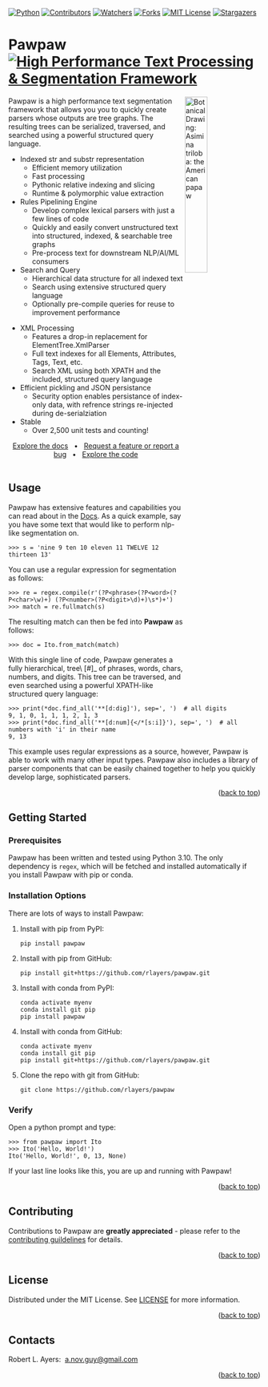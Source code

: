 <!-- Back to top link -->
<a name="readme-top"></a>

<!-- PROJECT SHIELDS -->
[![Python][Python-shield]][Python-url]
[![Contributors][contributors-shield]][contributors-url]
[![Watchers][watchers-shield]][watchers-url]
[![Forks][forks-shield]][forks-url]
[![MIT License][license-shield]][license-url]
[![Stargazers][stars-social]][stars-url]
<br />

<!-- ![Pawpaw](svg/title.svg) -->

<!-- 533E30  D2AC70  E4D1AE  517D3D  90C246 -->

<!-- <span>
  <h1 align="top">
  Pawpaw
  <img align="bottom" src="https://readme-typing-svg.demolab.com?font=Fira+Code&weight=800&duration=2000&pause=3000&color=533E30&vCenter=true&width=375&height=25&lines=High+Performance+Text+Segmentation">
  </h1>
</span> -->


# Pawpaw  [![High Performance Text Processing & Segmentation Framework][byline-img]][repo]

<img align="right" width="30%" height="30%" alt="Botanical Drawing: Asimina triloba: the American papaw" src="https://raw.githubusercontent.com/rlayers/pawpaw/master/images/pawpaw.png"> 

Pawpaw is a high performance text segmentation framework that allows you you to quickly create parsers whose outputs are tree graphs.  The resulting trees can be serialized, traversed, and searched using a powerful structured query language.

- Indexed str and substr representation
  - Efficient memory utilization
  - Fast processing
  - Pythonic relative indexing and slicing
  - Runtime & polymorphic value extraction
- Rules Pipelining Engine
  - Develop complex lexical parsers with just a few lines of code
  - Quickly and easily convert unstructured text into structured, indexed, & searchable tree graphs
  - Pre-process text for downstream NLP/AI/ML consumers
- Search and Query
  - Hierarchical data structure for all indexed text
  - Search using extensive structured query language
  - Optionally pre-compile queries for reuse to improvement performance
<!--
  - Pawpaw's query engine, **radicle**, allows you to rapidly find and extract data using plumule expressions - a query language similar to XPath.
  - XQuery (supported by XPath) is a query language for XML to extract data, similar to the role of SQL for databases, or SPARQL for the Semantic Web.
  -->
- XML Processing
  - Features a drop-in replacement for ElementTree.XmlParser
  - Full text indexes for all Elements, Attributes, Tags, Text, etc. 
  - Search XML using both XPATH and the included, structured query language
- Efficient pickling and JSON persistance
  - Security option enables persistance of index-only data, with refrence strings re-injected during de-serialziation 
- Stable
  - Over 2,500 unit tests and counting!

<div align="center">
  <a href="https://github.com/rlayers/pawpaw/tree/master/docs">Explore the docs</a>
  &nbsp;&nbsp;•&nbsp;&nbsp;
  <a href="https://github.com/rlayers/pawpaw/issues">Request a feature or report a bug</a>
  &nbsp;&nbsp;•&nbsp;&nbsp;
  <a href="https://github.com/rlayers/pawpaw/tree/master/pawpaw">Explore the code</a>
</div>
<br />

<!-- USAGE EXAMPLES -->
## Usage

Pawpaw has extensive features and capabilities you can read about in the [Docs](/Docs).  As a quick example, say you have some text that would like to perform nlp-like segmentation on. 

 ```
 >>> s = 'nine 9 ten 10 eleven 11 TWELVE 12 thirteen 13'
 ```

You can use a regular expression for segmentation as follows:

 ```
 >>> re = regex.compile(r'(?P<phrase>(?P<word>(?P<char>\w)+) (?P<number>(?P<digit>\d)+)\s*)+')
>>> match = re.fullmatch(s)
 ```
 
The resulting match can then be fed into **Pawpaw** as follows:

 ```
 >>> doc = Ito.from_match(match)
 ```

With this single line of code, Pawpaw generates a fully hierarchical, tree\ [#]_ of phrases, words, chars, numbers, and digits.  This tree can be traversed, and even searched using a powerful XPATH-like structured query language:

 ```
 >>> print(*doc.find_all('**[d:dig]'), sep=', ')  # all digits
9, 1, 0, 1, 1, 1, 2, 1, 3
 >>> print(*doc.find_all('**[d:num]{</*[s:i]}'), sep=', ')  # all numbers with 'i' in their name
9, 13
 ```

This example uses regular expressions as a source, however, Pawpaw is able to work with many other input types.  Pawpaw also includes a library of parser components that can be easily chained together to help you quickly develop large, sophisticated parsers.

<p align="right">(<a href="#readme-top">back to top</a>)</p>

<!-- GETTING STARTED -->
## Getting Started

### Prerequisites

Pawpaw has been written and tested using Python 3.10.  The only dependency is
``regex``, which will be fetched and installed automatically if you install Pawpaw
with pip or conda.

### Installation Options

There are lots of ways to install Pawpaw:

1. Install with pip from PyPI:  
   ```
   pip install pawpaw
   ```
   
2. Install with pip from GitHub:
   ```
   pip install git+https://github.com/rlayers/pawpaw.git
   ```

3. Install with conda from PyPI:
   ```
   conda activate myenv
   conda install git pip
   pip install pawpaw
   ```

4. Install with conda from GitHub:
   ```
   conda activate myenv
   conda install git pip
   pip install git+https://github.com/rlayers/pawpaw.git
   ```

5. Clone the repo with git from GitHub:
   ```
   git clone https://github.com/rlayers/pawpaw
   ```
   
### Verify

Open a python prompt and type:

  ```
  >>> from pawpaw import Ito
  >>> Ito('Hello, World!')
  Ito('Hello, World!', 0, 13, None)
  ```
  
If your last line looks like this, you are up and running with Pawpaw!

<p align="right">(<a href="#readme-top">back to top</a>)</p>


<!-- ROADMAP -->
<!--
## Roadmap

- [ ] Feature 1
- [ ] Feature 2
- [ ] Feature 3
    - [ ] Nested Feature

See the [open issues](issues) for a full list of proposed features (and known issues).

<p align="right">(<a href="#readme-top">back to top</a>)</p>
-->


<!-- CONTRIBUTING -->
## Contributing

Contributions to Pawpaw are **greatly appreciated** - please refer to the [contributing guildelines](/contributing.md) for details.

<p align="right">(<a href="#readme-top">back to top</a>)</p>


<!-- LICENSE -->
## License

Distributed under the MIT License. See [LICENSE](LICENSE) for more information.

<p align="right">(<a href="#readme-top">back to top</a>)</p>



<!-- CONTACTS -->
## Contacts

Robert L. Ayers:&nbsp;&nbsp;<a alt="e-mail" href="email@a.nov.guy@gmail.com">a.nov.guy@gmail.com</a>
<!-- &nbsp;&nbsp;&nbsp;[☕ Buy me a coffee](https://ko-fi.com/jlawrence) -->

<p align="right">(<a href="#readme-top">back to top</a>)</p>



<!-- MARKDOWN LINKS & IMAGES -->
<!-- https://www.markdownguide.org/basic-syntax/#reference-style-links -->

<!-- Palatte Info:
  "Oriental Beauty"
  533E30	D2AC70	E4D1AE	517D3D	90C246
  https://www.schemecolor.com/oriental-beauty-color-combination.php
-->

[repo]: https://github.com/rlayers/pawpaw

[byline-img]: https://img.shields.io/badge/-High%20Performance%20Text%20Segmentation%20Framework-FFFFFF

[byline2-img]: https://readme-typing-svg.demolab.com?font=Fira+Code&weight=800&duration=500&pause=1500&color=533E30&vCenter=true&width=375&height=25&lines=High+Performance+Text+Segmentation

[Python-shield]: https://img.shields.io/badge/python-≥3.10-517D3D.svg?style=flat
[Python-url]: https://www.python.org

[contributors-shield]: https://img.shields.io/github/contributors/rlayers/pawpaw.svg?color=90C246&style=flat
[contributors-url]: https://github.com/rlayers/pawpaw/graphs/contributors

[watchers-shield]: https://img.shields.io/github/watchers/rlayers/pawpaw.svg?color=E4D1AE&style=flat
[watchers-url]: https://github.com/rlayers/pawpaw/watchers

[issues-shield]: https://img.shields.io/github/issues/rlayers/pawpaw.svg?style=flat
[issues-url]: https://github.com/rlayers/pawpaw/issues

[forks-social]: https://img.shields.io/github/forks/rlayers/pawpaw.svg?style=social
[forks-shield]: https://img.shields.io/github/forks/rlayers/pawpaw.svg?color=D2AC70&style=flat
[forks-url]: https://github.com/rlayers/pawpaw/network/members

[license-shield]: https://img.shields.io/github/license/rlayers/pawpaw.svg?color=533E30&style=flat
[license-url]: https://github.com/rlayers/pawpaw/blob/master/LICENSE

[stars-social]: https://img.shields.io/github/stars/rlayers/pawpaw.svg?style=social
[stars-shield]: https://img.shields.io/github/stars/rlayers/pawpaw.svg?style=flat
[stars-url]: https://github.com/rlayers/pawpaw/stargazers

[PyCharm-shield]: https://img.shields.io/badge/PyCharm-000000.svg?&style=flat&logo=PyCharm&logoColor=white
[PyCharm-url]: https://www.jetbrains.com/pycharm/
